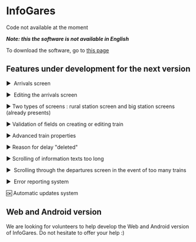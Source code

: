 # InfoGares

Code not available at the moment

_**Note: this the software is not available in English**_

To download the software, go to [this page](https://github.com/Absolument-Oui/InfoGares/releases)

## Features under development for the next version

  ▶️ ️ Arrivals screen
 
  ▶️ ️ Editing the arrivals screen
  
  ▶️  Two types of screens : rural station screen and big station screens (already presents)
  
  ▶️  Validation of fields on creating or editing train
 
  ▶️  Advanced train properties
 
  ▶️  Reason for delay "deleted"
 
  ▶️  Scrolling of information texts too long
 
  ▶️ ️ Scrolling through the departures screen in the event of too many trains
 
  ▶️ ️ Error reporting system
 
  🆗  Automatic updates system
  

## Web and Android version

We are looking for volunteers to help develop the Web and Android version of InfoGares. Do not hesitate to offer your help :)
